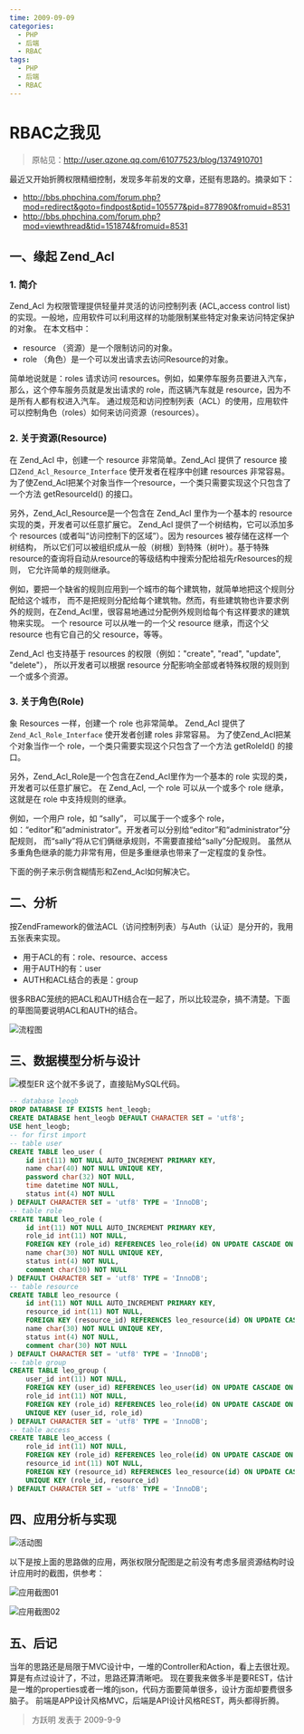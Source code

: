 ```yaml
---
time: 2009-09-09
categories:
  - PHP
  - 后端
  - RBAC
tags:
  - PHP
  - 后端
  - RBAC
---
```


# RBAC之我见

> 原帖见：<http://user.qzone.qq.com/61077523/blog/1374910701>

最近又开始折腾权限精细控制，发现多年前发的文章，还挺有思路的。摘录如下：

- <http://bbs.phpchina.com/forum.php?mod=redirect&goto=findpost&ptid=105577&pid=877890&fromuid=8531>
- <http://bbs.phpchina.com/forum.php?mod=viewthread&tid=151874&fromuid=8531>

## 一、缘起 Zend_Acl

### 1. 简介

Zend_Acl 为权限管理提供轻量并灵活的访问控制列表 (ACL,access control list) 的实现。一般地，应用软件可以利用这样的功能限制某些特定对象来访问特定保护的对象。
在本文档中：

- resource （资源）是一个限制访问的对象。
- role （角色）是一个可以发出请求去访问Resource的对象。

简单地说就是：roles 请求访问 resources。例如，如果停车服务员要进入汽车，那么，这个停车服务员就是发出请求的 role，而这辆汽车就是 resource，因为不是所有人都有权进入汽车。
通过规范和访问控制列表（ACL）的使用，应用软件可以控制角色（roles）如何来访问资源（resources）。

### 2. 关于资源(Resource)

在 Zend_Acl 中，创建一个 resource 非常简单。Zend_Acl 提供了 resource 接口`Zend_Acl_Resource_Interface` 使开发者在程序中创建 resources 非常容易。为了使Zend_Acl把某个对象当作一个resource，一个类只需要实现这个只包含了一个方法 getResourceId() 的接口。

另外，Zend_Acl_Resource是一个包含在 Zend_Acl 里作为一个基本的 resource 实现的类，开发者可以任意扩展它。
Zend_Acl 提供了一个树结构，它可以添加多个 resources (或者叫“访问控制下的区域”）。因为 resources 被存储在这样一个树结构， 所以它们可以被组织成从一般（树根）到特殊（树叶）。基于特殊resource的查询将自动从resource的等级结构中搜索分配给祖先rResources的规则， 它允许简单的规则继承。

例如，要把一个缺省的规则应用到一个城市的每个建筑物，就简单地把这个规则分配给这个城市， 而不是把规则分配给每个建筑物。然而，有些建筑物也许要求例外的规则，在Zend_Acl里，很容易地通过分配例外规则给每个有这样要求的建筑物来实现。 一个 resource 可以从唯一的一个父 resource 继承，而这个父 resource 也有它自己的父 resource，等等。

Zend_Acl 也支持基于 resources 的权限（例如："create", "read", "update", "delete"）， 所以开发者可以根据 resource 分配影响全部或者特殊权限的规则到一个或多个资源。

### 3. 关于角色(Role)

象 Resources 一样，创建一个 role 也非常简单。 Zend_Acl 提供了 `Zend_Acl_Role_Interface` 使开发者创建 roles 非常容易。 为了使Zend_Acl把某个对象当作一个 role，一个类只需要实现这个只包含了一个方法 getRoleId() 的接口。

另外，Zend_Acl_Role是一个包含在Zend_Acl里作为一个基本的 role 实现的类，开发者可以任意扩展它。
在 Zend_Acl, 一个 role 可以从一个或多个 role 继承，这就是在 role 中支持规则的继承。

例如，一个用户 role，如 “sally”， 可以属于一个或多个 role，如：“editor”和“administrator”。开发者可以分别给“editor”和“administrator”分配规则， 而“sally”将从它们俩继承规则，不需要直接给“sally”分配规则。
虽然从多重角色继承的能力非常有用，但是多重继承也带来了一定程度的复杂性。

下面的例子来示例含糊情形和Zend_Acl如何解决它。

## 二、分析

按ZendFramework的做法ACL（访问控制列表）与Auth（认证）是分开的，我用五张表来实现。

- 用于ACL的有：role、resource、access
- 用于AUTH的有：user
- AUTH和ACL结合的表是：group

很多RBAC笼统的把ACL和AUTH结合在一起了，所以比较混杂，搞不清楚。下面的草图简要说明ACL和AUTH的结合。

![流程图](rbac-flowchart.jpg)

## 三、数据模型分析与设计

![模型ER](rbac-er.png)
这个就不多说了，直接贴MySQL代码。

```sql
-- database leogb
DROP DATABASE IF EXISTS hent_leogb;
CREATE DATABASE hent_leogb DEFAULT CHARACTER SET = 'utf8';
USE hent_leogb;
-- for first import
-- table user
CREATE TABLE leo_user (
    id int(11) NOT NULL AUTO_INCREMENT PRIMARY KEY,
    name char(40) NOT NULL UNIQUE KEY,
    password char(32) NOT NULL,
    time datetime NOT NULL,
    status int(4) NOT NULL
) DEFAULT CHARACTER SET = 'utf8' TYPE = 'InnoDB';
-- table role
CREATE TABLE leo_role (
    id int(11) NOT NULL AUTO_INCREMENT PRIMARY KEY,
    role_id int(11) NOT NULL,
    FOREIGN KEY (role_id) REFERENCES leo_role(id) ON UPDATE CASCADE ON DELETE RESTRICT,
    name char(30) NOT NULL UNIQUE KEY,
    status int(4) NOT NULL,
    comment char(30) NOT NULL
) DEFAULT CHARACTER SET = 'utf8' TYPE = 'InnoDB';
-- table resource
CREATE TABLE leo_resource (
    id int(11) NOT NULL AUTO_INCREMENT PRIMARY KEY,
    resource_id int(11) NOT NULL,
    FOREIGN KEY (resource_id) REFERENCES leo_resource(id) ON UPDATE CASCADE ON DELETE RESTRICT,
    name char(30) NOT NULL UNIQUE KEY,
    status int(4) NOT NULL,
    comment char(30) NOT NULL
) DEFAULT CHARACTER SET = 'utf8' TYPE = 'InnoDB';
-- table group
CREATE TABLE leo_group (
    user_id int(11) NOT NULL,
    FOREIGN KEY (user_id) REFERENCES leo_user(id) ON UPDATE CASCADE ON DELETE CASCADE,
    role_id int(11) NOT NULL,
    FOREIGN KEY (role_id) REFERENCES leo_role(id) ON UPDATE CASCADE ON DELETE CASCADE,
    UNIQUE KEY (user_id, role_id)
) DEFAULT CHARACTER SET = 'utf8' TYPE = 'InnoDB';
-- table access
CREATE TABLE leo_access (
    role_id int(11) NOT NULL,
    FOREIGN KEY (role_id) REFERENCES leo_role(id) ON UPDATE CASCADE ON DELETE CASCADE,
    resource_id int(11) NOT NULL,
    FOREIGN KEY (resource_id) REFERENCES leo_resource(id) ON UPDATE CASCADE ON DELETE CASCADE,
    UNIQUE KEY (role_id, resource_id)
) DEFAULT CHARACTER SET = 'utf8' TYPE = 'InnoDB';
```

## 四、应用分析与实现

![活动图](rbac-active.png)

以下是按上面的思路做的应用，两张权限分配图是之前没有考虑多层资源结构时设计应用时的截图，供参考：

![应用截图01](rbac-app01.gif)

![应用截图02](rbac-app02.gif)

## 五、后记

当年的思路还是局限于MVC设计中，一堆的Controller和Action，看上去很壮观。
算是有点过设计了，不过，思路还算清晰吧。
现在要我来做多半是要REST，估计是一堆的properties或者一堆的json，代码方面要简单很多，设计方面却要费很多脑子。
前端是APP设计风格MVC，后端是API设计风格REST，两头都得折腾。

> 方跃明
> 发表于 2009-9-9
